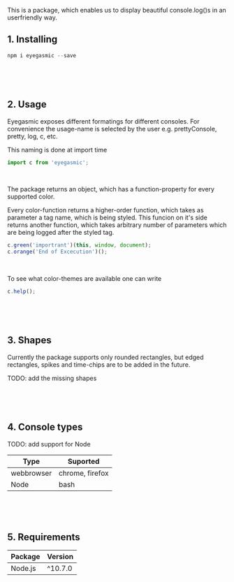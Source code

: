 This is a package, which enables us to display beautiful console.log()s in an userfriendly way.

## 1. Installing

``` js
npm i eyegasmic --save
```

&nbsp;

&nbsp;




## 2. Usage

Eyegasmic exposes different formatings for different consoles. 
For convenience the usage-name is selected by the user
e.g. prettyConsole, pretty, log, c, etc.

This naming is done at import time

``` js
import c from 'eyegasmic';
```

&nbsp;


The package returns an object, which has a function-property for every supported color.

Every color-function returns a higher-order function, which takes as parameter
a tag name, which is being styled. This funcion on it's side returns 
another function, which takes arbitrary number of parameters which are being logged after the styled tag.

```js
c.green('importrant')(this, window, document);
c.orange('End of Excecution')();
```
&nbsp;


To see what color-themes are available one can write

```js
c.help();
```

&nbsp;

&nbsp;




## 3. Shapes

Currently the package supports only rounded rectangles, 
but edged rectangles, spikes and time-chips are to be added in the future.

TODO: add the missing shapes

&nbsp;

&nbsp;





## 4. Console types

TODO: add support for Node

| Type | Suported |
|--- |---      |
| webbrowser | chrome, firefox |
| Node | bash |

&nbsp;

&nbsp;





## 5. Requirements
| Package | Version |
|--- |--- |
| Node.js | ^10.7.0 |